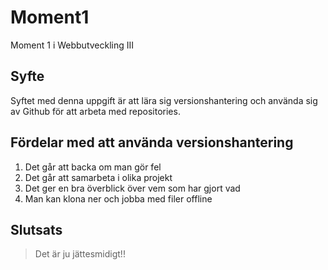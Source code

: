 # Moment1
Moment 1 i Webbutveckling III

## Syfte
Syftet med denna uppgift är att lära sig versionshantering och använda sig av Github för att arbeta med repositories. 

## Fördelar med att använda versionshantering
1. Det går att backa om man gör fel
2. Det går att samarbeta i olika projekt
3. Det ger en bra överblick över vem som har gjort vad
4. Man kan klona ner och jobba med filer offline

## Slutsats
> Det är ju jättesmidigt!!